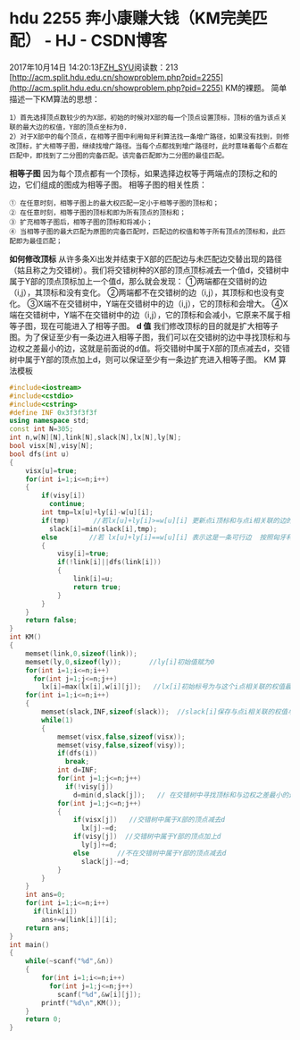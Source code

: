 # hdu 2255 奔小康赚大钱（KM完美匹配） - HJ - CSDN博客
2017年10月14日 14:20:13[FZH_SYU](https://me.csdn.net/feizaoSYUACM)阅读数：213
[http://acm.split.hdu.edu.cn/showproblem.php?pid=2255](http://acm.split.hdu.edu.cn/showproblem.php?pid=2255)
KM的裸题。
简单描述一下KM算法的思想：
```
1）首先选择顶点数较少的为X部，初始的时候对X部的每一个顶点设置顶标，顶标的值为该点关联的最大边的权值，Y部的顶点坐标为0.
2）对于X部中的每个顶点，在相等子图中利用匈牙利算法找一条增广路径，如果没有找到，则修改顶标，扩大相等子图，继续找增广路径。当每个点都找到增广路径时，此时意味着每个点都在匹配中，即找到了二分图的完备匹配。该完备匹配即为二分图的最佳匹配。
```
**相等子图**
因为每个顶点都有一个顶标，如果选择边权等于两端点的顶标之和的边，它们组成的图成为相等子图。 
相等子图的相关性质：
```
① 在任意时刻，相等子图上的最大权匹配一定小于相等子图的顶标和；
② 在任意时刻，相等子图的顶标和即为所有顶点的顶标和；
③ 扩充相等子图后，相等子图的顶标和将减小；
④ 当相等子图的最大匹配为原图的完备匹配时，匹配边的权值和等于所有顶点的顶标和，此匹配即为最佳匹配；
```
**如何修改顶标**
从许多条Xi出发并结束于X部的匹配边与未匹配边交替出现的路径（姑且称之为交错树）。我们将交错树种的X部的顶点顶标减去一个值d，交错树中属于Y部的顶点顶标加上一个值d，那么就会发现： 
    ①两端都在交错树的边（i,j），其顶标和没有变化。 
    ②两端都不在交错树的边（i,j），其顶标和也没有变化。 
    ③X端不在交错树中，Y端在交错树中的边（i,j），它的顶标和会增大。 
    ④X端在交错树中，Y端不在交错树中的边（i,j），它的顶标和会减小，它原来不属于相等子图，现在可能进入了相等子图。
**d 值**
我们修改顶标的目的就是扩大相等子图。为了保证至少有一条边进入相等子图，我们可以在交错树的边中寻找顶标和与边权之差最小的边，这就是前面说的d值。将交错树中属于X部的顶点减去d，交错树中属于Y部的顶点加上d，则可以保证至少有一条边扩充进入相等子图。
KM 算法模板
```cpp
#include<iostream>
#include<cstdio>
#include<cstring>
#define INF 0x3f3f3f3f
using namespace std;
const int N=305;
int n,w[N][N],link[N],slack[N],lx[N],ly[N];
bool visx[N],visy[N];
bool dfs(int u)
{
    visx[u]=true;
    for(int i=1;i<=n;i++)
    {
        if(visy[i])
          continue;
        int tmp=lx[u]+ly[i]-w[u][i];
        if(tmp)      //若lx[u]+ly[i]>=w[u][i] 更新点i顶标和与点i相关联的边的权值之差最小的差值 
          slack[i]=min(slack[i],tmp);
        else        //若 lx[u]+ly[i]==w[u][i] 表示这是一条可行边  按照匈牙利算法继续寻找增广路 
        {
            visy[i]=true;
            if(!link[i]||dfs(link[i]))
            {
                link[i]=u;
                return true;
            }
        }
    }
    return false;
}
int KM()
{
    memset(link,0,sizeof(link));
    memset(ly,0,sizeof(ly));       //ly[i]初始值赋为0 
    for(int i=1;i<=n;i++)
      for(int j=1;j<=n;j++)
        lx[i]=max(lx[i],w[i][j]);   //lx[i]初始标号为与这个i点相关联的权值最大的边的权值 
    for(int i=1;i<=n;i++)
    {
        memset(slack,INF,sizeof(slack));  //slack[i]保存与点i相关联的权值与点i顶标差值最小的值 因此初始值赋为无穷大 
        while(1)
        {
            memset(visx,false,sizeof(visx));
            memset(visy,false,sizeof(visy));
            if(dfs(i))
              break;
            int d=INF;
            for(int j=1;j<=n;j++)  
              if(!visy[j])  
                d=min(d,slack[j]);   // 在交错树中寻找顶标和与边权之差最小的边 并且找出这个值 更新为d值 
            for(int j=1;j<=n;j++)
            {
                if(visx[j])   //交错树中属于X部的顶点减去d 
                  lx[j]-=d;
                if(visy[j])  //交错树中属于Y部的顶点加上d 
                  ly[j]+=d;
                else       //不在交错树中属于Y部的顶点减去d 
                  slack[j]-=d;
            }
        }
    }   
    int ans=0;
    for(int i=1;i<=n;i++)
      if(link[i])
        ans+=w[link[i]][i];
    return ans;
}
int main()
{
    while(~scanf("%d",&n))
    {
        for(int i=1;i<=n;i++)
          for(int j=1;j<=n;j++)
            scanf("%d",&w[i][j]);
        printf("%d\n",KM());
    }
    return 0;
}
```
